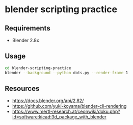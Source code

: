 # blender scripting practice


## Requirements
- Blender 2.8x


## Usage

```bash
cd blender-scripting-practice
blender --background --python dots.py --render-frame 1
```


## Resources
- https://docs.blender.org/api/2.82/
- https://github.com/yuki-koyama/blender-cli-rendering
- https://www.mertl-research.at/ceonwiki/doku.php?id=software:kicad:3d_package_with_blender
